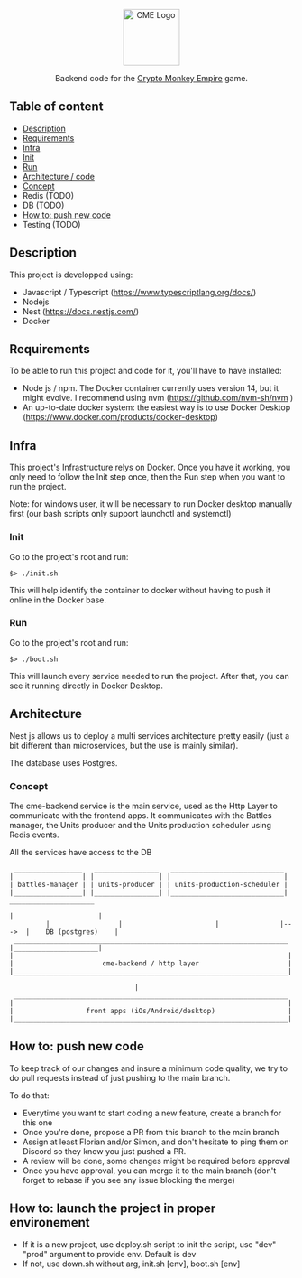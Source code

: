 <p align="center">
  <a href="https://www.milkyway.games/" target="blank"><img src="https://z2p3v6v9.rocketcdn.me/wp-content/uploads/2021/05/logoSeul-1.png" width="100" alt="CME Logo" /></a>
</p>

<p align="center">
  Backend code for the <a href="https://www.milkyway.games/" target="blank">Crypto Monkey Empire</a> game.
</p>

## Table of content

* [Description](#description)
* [Requirements](#requirements)
* [Infra](#infra)
 * [Init](#init)
 * [Run](#run)
* [Architecture / code](#init)
 * [Concept](#description)
 * Redis (TODO)
 * DB (TODO)
* [How to: push new code](#description)
* Testing (TODO)

## Description

This project is developped using:
* Javascript / Typescript (https://www.typescriptlang.org/docs/)
* Nodejs
* Nest (https://docs.nestjs.com/)
* Docker

## Requirements

To be able to run this project and code for it, you'll have to have installed:
* Node js / npm. The Docker container currently uses version 14, but it might evolve. I recommend using nvm (https://github.com/nvm-sh/nvm )
* An up-to-date docker system: the easiest way is to use Docker Desktop (https://www.docker.com/products/docker-desktop)

## Infra

This project's Infrastructure relys on Docker. Once you have it working, you only need to follow the Init step once, then the Run step when you want to run the project.

Note: for windows user, it will be necessary to run Docker desktop manually first (our bash scripts only support launchctl and systemctl)

### Init

Go to the project's root and run:

```$> ./init.sh```

This will help identify the container to docker without having to push it online in the Docker base.

### Run

Go to the project's root and run:

```$> ./boot.sh```

This will launch every service needed to run the project.
After that, you can see it running directly in Docker Desktop.

## Architecture

Nest js allows us to deploy a multi services architecture pretty easily (just a bit different than microservices, but the use is mainly similar).

The database uses Postgres.

### Concept

The cme-backend service is the main service, used as the Http Layer to communicate with the frontend apps.
It communicates with the Battles manager, the Units producer and the Units production scheduler using Redis events.

All the services have access to the DB

```
 _________________   ________________   ____________________________
|                 | |                | |                            |
| battles-manager | | units-producer | | units-production-scheduler |
|_________________| |________________| |____________________________|      _____________________
                                                                          |                     |
         |                 |                       |               |--->  |    DB (postgres)    |
 ____________________________________________________________________     |_____________________|
|                                                                    |
|                      cme-backend / http layer                      |
|____________________________________________________________________|

                               |
 ____________________________________________________________________
|                                                                    |
|                  front apps (iOs/Android/desktop)                  |
|____________________________________________________________________|
```



## How to: push new code

To keep track of our changes and insure a minimum code quality, we try to do pull requests instead of just pushing to the main branch.

To do that:
* Everytime you want to start coding a new feature, create a branch for this one
* Once you're done, propose a PR from this branch to the main branch
* Assign at least Florian and/or Simon, and don't hesitate to ping them on Discord so they know you just pushed a PR.
* A review will be done, some changes might be required before approval
* Once you have approval, you can merge it to the main branch (don't forget to rebase if you see any issue blocking the merge)

## How to: launch the project in proper environement
* If it is a new project, use deploy.sh script to init the script, use "dev" "prod" argument to provide env. Default is dev
* If not, use down.sh without arg, init.sh [env], boot.sh [env]